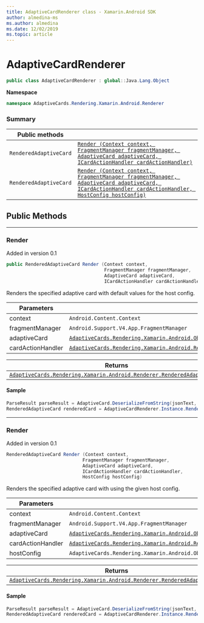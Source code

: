 ```yaml
---
title: AdaptiveCardRenderer class - Xamarin.Android SDK
author: almedina-ms
ms.author: almedina
ms.date: 12/02/2019
ms.topic: article
---
```


# AdaptiveCardRenderer

```csharp
public class AdaptiveCardRenderer : global::Java.Lang.Object
```

**Namespace**
```csharp
namespace AdaptiveCards.Rendering.Xamarin.Android.Renderer
```

### Summary

| Public methods | &nbsp; |
| --- | ---- |
| ```RenderedAdaptiveCard``` | [```Render (Context context, FragmentManager fragmentManager, AdaptiveCard adaptiveCard, ICardActionHandler cardActionHandler)```](#render0) |
| ```RenderedAdaptiveCard``` | [```Render (Context context, FragmentManager fragmentManager, AdaptiveCard adaptiveCard, ICardActionHandler cardActionHandler, HostConfig hostConfig)```](#render1) |

## Public Methods

---

### <a id="render0"></a> Render
<p>Added in version 0.1</p>

```csharp
public RenderedAdaptiveCard Render (Context context, 
                                    FragmentManager fragmentManager, 
                                    AdaptiveCard adaptiveCard,
                                    ICardActionHandler cardActionHandler)
```

Renders the specified adaptive card with default values for the host config.

| Parameters | &nbsp; |
| --- | --- |
| context | ```Android.Content.Context``` |
| fragmentManager | ```Android.Support.V4.App.FragmentManager``` |
| adaptiveCard | [```AdaptiveCards.Rendering.Xamarin.Android.ObjectModel.AdaptiveCard```](adaptivecards-rendering-xamarin-android-objectmodel-adaptivecard.md) |
| cardActionHandler | [```AdaptiveCards.Rendering.Xamarin.Android.Renderer.ActionHandler.ICardActionHandler```](adaptivecards-renderin-xamarin-android-renderer-actionhandler-icardactionhandler.md) |

| Returns | &nbsp; |
| --- | --- |
| [```AdaptiveCards.Rendering.Xamarin.Android.Renderer.RenderedAdaptiveCard```](adaptivecards-rendering-xamarin-android-renderer-renderedadaptivecard.md) | |

#### Sample

```csharp
ParseResult parseResult = AdaptiveCard.DeserializeFromString(jsonText, AdaptiveCardRenderer.Version);
RenderedAdaptiveCard renderedCard = AdaptiveCardRenderer.Instance.Render(context, SupportFragmentManager, parseResult.AdaptiveCard, cardActionHandler);
```

---

### <a id="render1"></a> Render
<p>Added in version 0.1</p>

```csharp
RenderedAdaptiveCard Render (Context context, 
                            FragmentManager fragmentManager, 
                            AdaptiveCard adaptiveCard, 
                            ICardActionHandler cardActionHandler, 
                            HostConfig hostConfig)
```

Renders the specified adaptive card with using the given host config.

| Parameters | &nbsp; |
| --- | --- |
| context | ```Android.Content.Context``` |
| fragmentManager | ```Android.Support.V4.App.FragmentManager``` |
| adaptiveCard | [```AdaptiveCards.Rendering.Xamarin.Android.ObjectModel.AdaptiveCard```](adaptivecards-rendering-xamarin-android-objectmodel-adaptivecard.md) |
| cardActionHandler | [```AdaptiveCards.Rendering.Xamarin.Android.Renderer.ActionHandler.ICardActionHandler```](adaptivecards-renderin-xamarin-android-renderer-actionhandler-icardactionhandler.md) |
| hostConfig | ```AdaptiveCards.Rendering.Xamarin.Android.ObjectModel.HostConfig``` |

| Returns | &nbsp; |
| --- | --- |
| [```AdaptiveCards.Rendering.Xamarin.Android.Renderer.RenderedAdaptiveCard```](adaptivecards-rendering-xamarin-android-renderer-renderedadaptivecard.md) | |

#### Sample

```csharp
ParseResult parseResult = AdaptiveCard.DeserializeFromString(jsonText, AdaptiveCardRenderer.Version);
RenderedAdaptiveCard renderedCard = AdaptiveCardRenderer.Instance.Render(context, SupportFragmentManager, parseResult.AdaptiveCard, cardActionHandler, hostConfig);
```